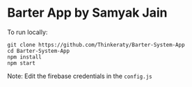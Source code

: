 # Barter App by Samyak Jain
 To run locally:
 ````
 git clone https://github.com/Thinkeraty/Barter-System-App
 cd Barter-System-App
 npm install
 npm start
 ````
 
 Note: Edit the firebase credentials in the ````config.js```` 
